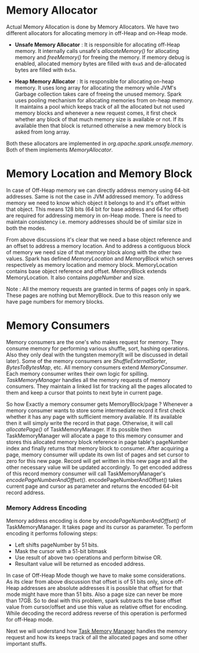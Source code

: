 # Memory Allocator

Actual Memory Allocation is done by Memory Allocators. We have two different allocators for allocating memory in off-Heap
and on-Heap mode.

* **Unsafe Memory Allocator** :
It is responsible for allocating off-Heap memory. It internally calls unsafe's *allocateMemory()* for allocating memory 
and *freeMemory()* for freeing the memory. If memory debug is enabled, allocated memory bytes are filled with `0xa5` and 
de-allocated bytes are filled with `0x5a`.

* **Heap Memory Allocator** : 
It is responsible for allocating on-heap memory. It uses long array for allocating the memory while JVM's Garbage collection
takes care of freeing the unused memory. Spark uses pooling mechanism for allocating memories from on-heap memory. It 
maintains a pool which keeps track of all the allocated but not used memory blocks and whenever a new request comes, it
first check whether any block of that much memory size is available or not. If its available then that block is returned
otherwise a new memory block is asked from long array.

Both these allocators are implemented in *org.apache.spark.unsafe.memory*. Both of them implements *MemoryAllocator*.

# Memory Location and Memory Block

In case of Off-Heap memory we can directly address memory using 64-bit addresses. Same is not the case in JVM addressed
memory. To address memory we need to know which object it belongs to and it's offset within that object. This means 128 
bits (64 bit for base address and 64 for offset) are required for addressing memory in on-Heap mode. There is need to 
maintain consistency i.e. memory addresses should be of similar size in both the modes. 

From above discussions it's clear that we need a base object reference and an offset to address a memory location. And to 
address a contiguous block of memory we need size of that memory block along with the other two values. Spark has defined 
*MemoryLocation* and *MemoryBlock* which serves respectively as memory location and memory block. MemoryLocation contains
base object reference and offset. MemoryBlock extends MemoryLocation. It also contains *pageNumber* and size.

Note : All the memory requests are granted in terms of pages only in spark. These pages are nothing but MemoryBlock.
Due to this reason only we have page numbers for memory blocks.

# Memory Consumers

Memory consumers are the one's who makes request for memory. They consume memory for performing various shuffle, sort,
hashing operations. Also they only deal with the tungsten memory(It will be discussed in detail later).
Some of the memory consumers are _ShuffleExternalSorter_, _BytesToBytesMap_, etc. All memory consumers extend *MemoryConsumer*.
Each memory consumer writes their own logic for spilling.  *TaskMemoryManager* handles all the memory requests of memory
consumers. They maintain a linked list for tracking all the pages allocated to them and keep a cursor that points to next
byte in current page.

So how Exactly a memory consumer gets MemoryBlock/page ? Whenever a memory consumer wants to store some intermediate record
it first check whether it has any page with sufficient memory available. If its available then it will simply write the
record in that page. Otherwise, it will call *allocatePage()* of TaskMemoryManager. If its possible then TaskMemoryManager
will allocate a page to this memory consumer and stores this allocated memory block reference in page table's pageNumber 
index and finally returns that memory block to consumer. After acquiring a page, memory consumer will update its own list
of pages and set cursor to zero for this new page. Record will get written in this new page and all the other necessary
value will be updated accordingly. To get encoded address of this record memory consumer will call TaskMemoryManager's 
*encodePageNumberAndOffset()*. encodePageNumberAndOffset() takes current page and cursor as parameter and returns the 
encoded 64-bit record address.

### Memory Address Encoding

Memory address encoding is done by *encodePageNumberAndOffset()* of TaskMemoryManager. It takes page and its cursor as
parameter. To perform encoding it performs following steps:
* Left shifts pageNumber by 51 bits.
* Mask the cursor with a 51-bit bitmask
* Use result of above two operations and perform bitwise OR. 
* Resultant value will be returned as encoded address.

In case of Off-Heap Mode though we have to make some considerations. As its clear from above discussion that offset is 
of 51 bits only, since off-Heap addresses are absolute addresses it is possible that offset for that mode might have more
than 51 bits. Also a page size can never be more than 17GB. So to deal with this problem, spark subtracts the base offset
value from cursor/offset and use this value as relative offset for encoding. While decoding the record address reverse of
this operation is performed for off-Heap mode.

Next we will understand how [Task Memory Manager](TaskMemoryManager.md) handles the memory request and how its keeps 
track of all the allocated pages and some other important stuffs. 